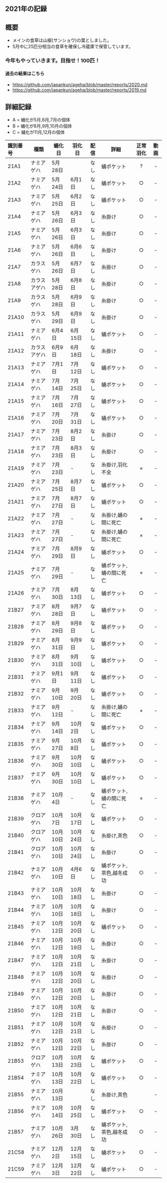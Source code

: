 ## 2021年の記録
 
## 概要

- メインの食草は山椒(サンショウ)の葉としました。
- 5月中に25匹分相当の食草を確保し冷蔵庫で保管しています。

### 今年もやっていきます。目指せ！100匹！

#### 過去の結果はこちら
- https://github.com/japankun/ageha/blob/master/reports/2020.md
- https://github.com/japankun/ageha/blob/master/reports/2019.md

## 詳細記録

 - A = 蛹化が5月,6月,7月の個体
 - B = 蛹化が8月,9月,10月の個体
 - C = 蛹化が11月,12月の個体

|識別番号|種類|蛹化日|羽化日|配信|詳細|正常羽化|動画|
|:---|---|---|---|:---:|---|:---:|:---:|
|21A1|ナミアゲハ|5月28日||なし|蛹ポケット|?|-|
|21A2|ナミアゲハ|5月24日|6月1日|なし|蛹ポケット|○|-|
|21A3|ナミアゲハ|5月25日|6月2日|なし|蛹ポケット|○|-|
|21A4|ナミアゲハ|5月26日|6月3日|なし|糸掛け|○|-|
|21A5|ナミアゲハ|5月26日|6月3日|なし|糸掛け|○|-|
|21A6|ナミアゲハ|5月26日|6月6日|なし|糸掛け|○|-|
|21A7|カラスゲハ|5月26日|6月7日|なし|糸掛け|○|-|
|21A8|カラスアゲハ|5月28日|6月8日|なし|糸掛け|○|-|
|21A9|カラスゲハ|5月28日|6月9日|なし|糸掛け|○|-|
|21A10|カラスゲハ|5月29日|6月9日|なし|糸掛け|○|-|
|21A11|ナミアゲハ|6月4日|6月15日|なし|蛹ポケット|○|-|
|21A12|カラスアゲハ|6月9日|6月18日|なし|糸掛け|○|-|
|21A13|ナミアゲハ|7月1日|7月12日|なし|蛹ポケット|○|-|
|21A14|ナミアゲハ|7月14日|7月25日|なし|蛹ポケット|○|-|
|21A15|ナミアゲハ|7月16日|7月27日|なし|蛹ポケット|○|-|
|21A16|ナミアゲハ|7月20日|7月31日|なし|蛹ポケット|○|-|
|21A17|ナミアゲハ|7月23日|8月2日|なし|糸掛け|○|-|
|21A18|ナミアゲハ|7月23日|8月3日|なし|糸掛け|○|-|
|21A19|ナミアゲハ|7月23日|-|なし|糸掛け,羽化不全|×|-|
|21A20|ナミアゲハ|7月25日|8月7日|なし|蛹ポケット|○|-|
|21A21|ナミアゲハ|7月27日|8月7日|なし|蛹ポケット|○|-|
|21A22|ナミアゲハ|7月27日|-|なし|糸掛け,蛹の間に死亡|×|-|
|21A23|ナミアゲハ|7月27日|-|なし|糸掛け,蛹の間に死亡|×|-|
|21A24|ナミアゲハ|7月29日|8月9日|なし|蛹ポケット|○|-|
|21A25|ナミアゲハ|7月29日|-|なし|蛹ポケット,蛹の間に死亡|×|-|
|21A26|ナミアゲハ|7月30日|8月13日|なし|蛹ポケット|○|-|
|21B27|ナミアゲハ|8月28日|9月7日|なし|蛹ポケット|○|-|
|21B28|ナミアゲハ|8月29日|9月8日|なし|蛹ポケット|○|-|
|21B29|ナミアゲハ|8月31日|9月9日|なし|蛹ポケット|○|-|
|21B30|ナミアゲハ|8月31日|9月10日|なし|蛹ポケット|○|-|
|21B31|ナミアゲハ|9月1日|9月11日|なし|蛹ポケット|○|-|
|21B32|ナミアゲハ|9月10日|9月20日|なし|蛹ポケット|○|-|
|21B33|ナミアゲハ|9月12日|-|なし|糸掛け,蛹の間に死亡|×|-|
|21B34|ナミアゲハ|9月14日|10月2日|なし|蛹ポケット|○|-|
|21B35|ナミアゲハ|9月27日|10月8日|なし|蛹ポケット|○|-|
|21B36|ナミアゲハ|9月30日|10月10日|なし|蛹ポケット|○|-|
|21B37|ナミアゲハ|9月30日|10月10日|なし|蛹ポケット|○|-|
|21B38|ナミアゲハ|10月4日|-|なし|蛹ポケット,蛹の間に死亡|×|-|
|21B39|クロアゲハ|10月7日|10月17日|なし|蛹ポケット|○|-|
|21B40|クロアゲハ|10月10日|10月24日|なし|糸掛け,茶色|○|-|
|21B41|クロアゲハ|10月10日|10月24日|なし|糸掛け|○|-|
|21B42|ナミアゲハ|10月10日|4月6日|なし|蛹ポケット,茶色,越冬成功|○|-|
|21B43|ナミアゲハ|10月10日|10月18日|なし|糸掛け|○|-|
|21B44|ナミアゲハ|10月10日|10月18日|なし|糸掛け|○|-|
|21B45|ナミアゲハ|10月12日|10月20日|なし|蛹ポケット|○|-|
|21B46|ナミアゲハ|10月12日|10月19日|なし|糸掛け|○|-|
|21B47|ナミアゲハ|10月12日|10月21日|なし|糸掛け|○|-|
|21B48|ナミアゲハ|10月12日|10月20日|なし|糸掛け|○|-|
|21B49|ナミアゲハ|10月12日|10月20日|なし|糸掛け|○|-|
|21B50|ナミアゲハ|10月12日|10月21日|なし|糸掛け|○|-|
|21B51|ナミアゲハ|10月12日|10月21日|なし|糸掛け|○|-|
|21B52|ナミアゲハ|10月12日|10月22日|なし|糸掛け|○|-|
|21B53|クロアゲハ|10月13日|10月23日|なし|蛹ポケット|○|-|
|21B54|ナミアゲハ|10月13日|10月22日|なし|蛹ポケット|○|-|
|21B55|ナミアゲハ|10月13日||なし|糸掛け,茶色||-|
|21B56|ナミアゲハ|10月14日|10月25日|なし|蛹ポケット|○|-|
|21B57|ナミアゲハ|10月26日|3月30日|なし|蛹ポケット,茶色,越冬成功|○|-|
|21C58|ナミアゲハ|12月2日|12月15日|なし|蛹ポケット|○|-|
|21C59|ナミアゲハ|12月3日|12月22日|なし|蛹ポケット|○|-|
